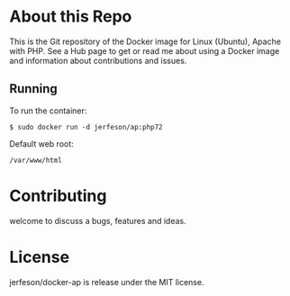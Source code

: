 # About this Repo

This is the Git repository of the Docker image for  Linux (Ubuntu), Apache with PHP. See a Hub page to get or read me about using a Docker image and information about contributions and issues.
## Running
To run the container:
```
$ sudo docker run -d jerfeson/ap:php72
```

Default web root:
```
/var/www/html
```

# Contributing

welcome to discuss a bugs, features and ideas.

# License

 jerfeson/docker-ap  is release under the MIT license.
